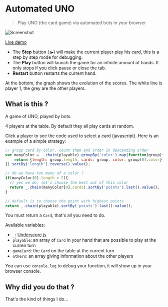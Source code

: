 # Automated UNO

> Play UNO (the card game) via automated bots in your browser

![Screenshot](https://raw.githubusercontent.com/lipsumar/automated-uno/master/resources/screenshot.png)

[Live demo](https://lipsumar.github.io/automated-uno/)

* The **Step** button (`❙▶`) will make the current player play his card, this is a step by step mode for debugging.
* The **Play** button will launch the game for an infinite amount of hands. It only stops if you click pause or close the tab.
* **Restart** button restarts the current hand.

At the bottom, the graph shows the evolution of the scores. The white line is player 1, the grey are the other players.

## What is this ?

A game of UNO, played by bots. 

4 players at the table. By default they all play cards at random.

Click a player to see the code used to select a card (javascript). Here is an example of a simple strategy:

```js
// group card by color, count them and order in descending order
var manyColor = _.chain(playable).groupBy('color').map(function(group){
    return {length: group.length, cards: group, color: group[0].color};
}).sortBy('length').reverse().value();

// do we have too many of a color ?
if(manyColor[0].length > 2){
  // yes we do, let's choose the best out of this color
  return _.chain(manyColor[0].cards).sortBy('points').last().value();
}

// default is to choose the point with highest points
return _.chain(playable).sortBy('points').last().value();
```

You must return a `Card`, that's all you need to do.

Available variables:
* `_`: [Underscore.js](http://underscorejs.org/)
* `playable`: an array of `Card` in your hand that are possible to play at the curren turn
* `gameCard`: the `Card` on the table at the current turn
* `others`: an array giving information about the other players

You can use `console.log` to debug your function, it will show up in your browser console.


## Why did you do that ?

That's the kind of things I do...
